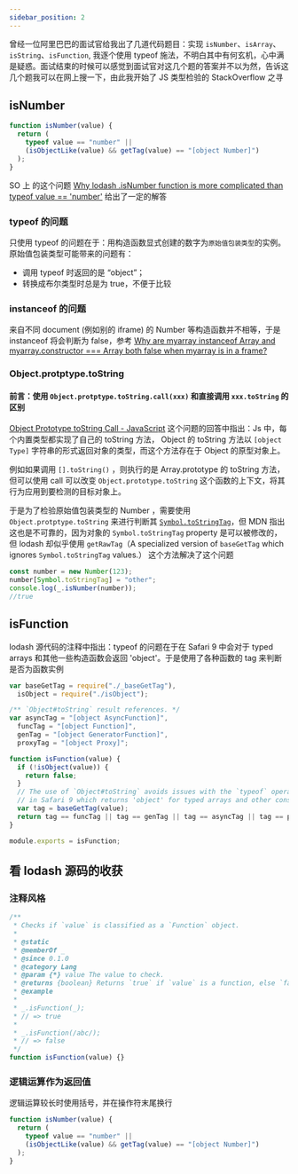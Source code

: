 ```yaml
---
sidebar_position: 2
---
```


曾经一位阿里巴巴的面试官给我出了几道代码题目：实现 `isNumber`、`isArray`、`isString`、`isFunction`, 我逐个使用 typeof 施法，不明白其中有何玄机，心中满是疑惑。面试结束的时候可以感觉到面试官对这几个题的答案并不以为然，告诉这几个题我可以在网上搜一下，由此我开始了 JS 类型检验的 StackOverflow 之寻

## isNumber

```js {4}
function isNumber(value) {
  return (
    typeof value == "number" ||
    (isObjectLike(value) && getTag(value) == "[object Number]")
  );
}
```

SO 上 的这个问题 [Why lodash .isNumber function is more complicated than typeof value == 'number'](https://stackoverflow.com/questions/56663938/why-lodash-isnumber-function-is-more-complicated-than-typeof-value-number) 给出了一定的解答

### typeof 的问题

只使用 typeof 的问题在于：用构造函数显式创建的数字为`原始值包装类型`的实例。原始值包装类型可能带来的问题有：

- 调用 typeof 时返回的是 “object”；
- 转换成布尔类型时总是为 true，不便于比较

### instanceof 的问题

来自不同 document (例如别的 iframe) 的 Number 等构造函数并不相等，于是 instanceof 将会判断为 false，参考 [Why are myarray instanceof Array and myarray.constructor === Array both false when myarray is in a frame?](https://stackoverflow.com/questions/6473273/why-are-myarray-instanceof-array-and-myarray-constructor-array-both-false-wh)

### Object.protptype.toString

#### 前言：使用 `Object.protptype.toString.call(xxx)` 和直接调用 `xxx.toString` 的区别

[Object Prototype toString Call - JavaScript](https://stackoverflow.com/questions/45489249/object-prototype-tostring-call-javascript/45489514) 这个问题的回答中指出：Js 中，每个内置类型都实现了自己的 toString 方法， Object 的 toString 方法以 `[object Type]` 字符串的形式返回对象的类型，而这个方法存在于 Object 的原型对象上。

例如如果调用 `[].toString()` ，则执行的是 Array.prototype 的 toString 方法，但可以使用 call 可以改变 `Object.prototype.toString` 这个函数的上下文，将其行为应用到要检测的目标对象上。

于是为了检验原始值包装类型的 Number ，需要使用 `Object.protptype.toString` 来进行判断其 [`Symbol.toStringTag`](https://developer.mozilla.org/en-US/docs/Web/JavaScript/Reference/Global_Objects/Object/toString#using_tostring_to_detect_object_class)，但 MDN 指出这也是不可靠的，因为对象的 `Symbol.toStringTag` property 是可以被修改的，但 lodash 却似乎使用 `getRawTag`（A specialized version of `baseGetTag` which ignores `Symbol.toStringTag` values.） 这个方法解决了这个问题

```js
const number = new Number(123);
number[Symbol.toStringTag] = "other";
console.log(_.isNumber(number));
//true
```

## isFunction

lodash 源代码的注释中指出：typeof 的问题在于在 Safari 9 中会对于 typed arrays 和其他一些构造函数会返回 'object'。于是使用了各种函数的 tag 来判断是否为函数实例

```js
var baseGetTag = require("./_baseGetTag"),
  isObject = require("./isObject");

/** `Object#toString` result references. */
var asyncTag = "[object AsyncFunction]",
  funcTag = "[object Function]",
  genTag = "[object GeneratorFunction]",
  proxyTag = "[object Proxy]";

function isFunction(value) {
  if (!isObject(value)) {
    return false;
  }
  // The use of `Object#toString` avoids issues with the `typeof` operator
  // in Safari 9 which returns 'object' for typed arrays and other constructors.
  var tag = baseGetTag(value);
  return tag == funcTag || tag == genTag || tag == asyncTag || tag == proxyTag;
}

module.exports = isFunction;
```

## 看 lodash 源码的收获

### 注释风格

```js
/**
 * Checks if `value` is classified as a `Function` object.
 *
 * @static
 * @memberOf _
 * @since 0.1.0
 * @category Lang
 * @param {*} value The value to check.
 * @returns {boolean} Returns `true` if `value` is a function, else `false`.
 * @example
 *
 * _.isFunction(_);
 * // => true
 *
 * _.isFunction(/abc/);
 * // => false
 */
function isFunction(value) {}
```

### 逻辑运算作为返回值

逻辑运算较长时使用括号，并在操作符末尾换行

```js {2,3,4,5}
function isNumber(value) {
  return (
    typeof value == "number" ||
    (isObjectLike(value) && getTag(value) == "[object Number]")
  );
}
```
